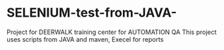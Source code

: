 # SELENIUM-test-from-JAVA-
Project for DEERWALK training center for AUTOMATION QA
This project uses scripts from JAVA and maven, Execel for reports
